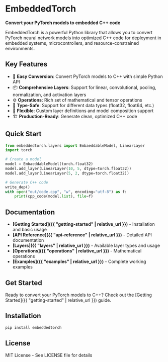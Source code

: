 # EmbeddedTorch

**Convert your PyTorch models to embedded C++ code**

EmbeddedTorch is a powerful Python library that allows you to convert PyTorch neural network models into optimized C++ code for deployment in embedded systems, microcontrollers, and resource-constrained environments.

## Key Features

- 🚀 **Easy Conversion**: Convert PyTorch models to C++ with simple Python API
- 📦 **Comprehensive Layers**: Support for linear, convolutional, pooling, normalization, and activation layers
- ⚙️ **Operations**: Rich set of mathematical and tensor operations
- 🎯 **Type-Safe**: Support for different data types (float32, float64, etc.)
- 🔧 **Flexible**: Custom layer definitions and model composition support
- 🏗️ **Production-Ready**: Generate clean, optimized C++ code

## Quick Start

```python
from embeddedtorch.layers import EmbaeddableModel, LinearLayer
import torch

# Create a model
model = EmbaeddableModel(torch.float32)
model.add_layer(LinearLayer(10, 5, dtype=torch.float32))
model.add_layer(LinearLayer(5, 2, dtype=torch.float32))

# Generate C++ code
write_dep()
with open("out/code.cpp", "w", encoding="utf-8") as f:
    print(cpp_code(model.list), file=f)
```

## Documentation

- **[Getting Started]({{ "getting-started" | relative_url }})** - Installation and basic usage
- **[API Reference]({{ "api-reference" | relative_url }})** - Detailed API documentation
- **[Layers]({{ "layers" | relative_url }})** - Available layer types and usage
- **[Operations]({{ "operations" | relative_url }})** - Mathematical operations
- **[Examples]({{ "examples" | relative_url }})** - Complete working examples

## Get Started

Ready to convert your PyTorch models to C++? Check out the [Getting Started]({{ "getting-started" | relative_url }}) guide.

## Installation

```bash
pip install embeddedtorch
```

## License

MIT License - See LICENSE file for details

